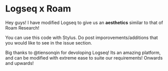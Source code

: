 # Logseq x Roam
Hey guys!
I have modified Logseq to give us an **aesthetics** similar to that of Roam Research!

You can use this code with Stylus. 
Do post imporovements/additions that you would like to see in the issue section.

Big thanks to @tiensonqin for devoloping Logseq! Its an amazing platform, and can be modified with extreme ease to suite our requirements! Onwards and upwards!
